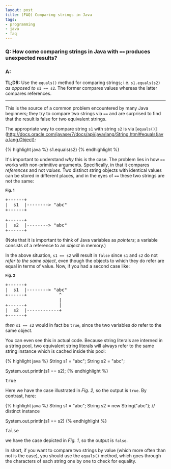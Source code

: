 ```yaml
---
layout: post
title: (FAQ) Comparing strings in Java
tags:
- programming
- java
- faq
---
```


### Q: How come comparing strings in Java with `==` produces unexpected results?

### A:

**TL;DR:** Use the `equals()` method for comparing strings; i.e. `s1.equals(s2)` *as opposed to* `s1 == s2`. The former compares values whereas the latter compares references.

---

This is the source of a common problem encountered by many Java beginners; they try to compare two strings via `==` and are surprised to find that the result is false for two equivalent strings.

The appropriate way to compare string `s1` with string `s2` is via [`equals()`](http://docs.oracle.com/javase/7/docs/api/java/lang/String.html#equals(java.lang.Object):

{% highlight java %}
s1.equals(s2)
{% endhighlight %}
    
It's important to understand *why* this is the case. The problem lies in how `==` works with non-primitive arguments. Specifically, in that it compares *references* and not *values*. Two distinct string objects with identical values can be stored in different places, and in the eyes of `==` these two strings are not the same:

<sub>**Fig. 1**</sub>
<pre>
+------+
|  s1  |--------> "abc"
+------+

+------+
|  s2  |--------> "abc"
+------+
</pre>

(Note that it is important to think of Java variables as *pointers*; a variable consists of a reference to an *object* in memory.)

In the above situation, `s1 == s2` will result in `false` since `s1` and `s2` do not *refer to the same object*, even though the objects to which they do refer are equal in terms of value. Now, if you had a second case like:

<sub>**Fig. 2**</sub>
<pre>
+------+
|  s1  |--------> "abc"
+------+            ^
                    |
+------+            |
|  s2  |------------+
+------+
</pre>

*then* `s1 == s2` would in fact be `true`, since the two variables *do* refer to the same object.

You can even see this in actual code. Because string literals are interned in a string pool, two equivalent string literals will always refer to the same string instance which is cached inside this pool:

{% highlight java %}
String s1 = "abc";
String s2 = "abc";
    
System.out.println(s1 == s2);
{% endhighlight %}
	
<pre>
true
</pre>

Here we have the case illustrated in *Fig. 2*, so the output is `true`. By contrast, here:

{% highlight java %}
String s1 = "abc";
String s2 = new String("abc");  // distinct instance

System.out.println(s1 == s2)
{% endhighlight %}
	
<pre>
false
</pre>

we have the case depicted in *Fig. 1*, so the output is `false`.

In short, if you want to compare two strings by value (which more often than not is the case), you should use the `equals()` method, which goes through the characters of each string one by one to check for equality.

